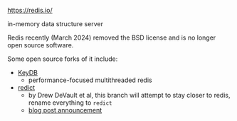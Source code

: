 https://redis.io/

in-memory data structure server

Redis recently (March 2024) removed the BSD license and is no longer open source software.

Some open source forks of it include:

- [KeyDB](https://docs.keydb.dev/)
	- performance-focused multithreaded redis
- [redict](https://codeberg.org/redict/redict)
	- by Drew DeVault et al, this branch will attempt to stay closer to redis, rename everything to `redict`
	- [blog post announcement](https://redict.io/posts/2024-03-22-redict-is-an-independent-fork/)